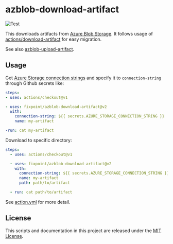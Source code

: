 # azblob-download-artifact

![Test](https://github.com/fixpoint/azblob-download-artifact/workflows/Test/badge.svg)

This downloads artifacts from [Azure Blob Storage](https://azure.microsoft.com/ja-jp/services/storage/blobs/).
It follows usage of [actions/download-artifact](https://github.com/actions/download-artifact) for easy migration.

See also [azblob-upload-artifact](https://github.com/fixpoint/azblob-upload-artifact).

## Usage

Get [Azure Storage connection strings](https://docs.microsoft.com/en-us/azure/storage/common/storage-configure-connection-string) and specify it to `connection-string` through Github secrets like:

```yaml
steps:
- uses: actions/checkout@v1

- uses: fixpoint/azblob-download-artifact@v2
  with:
    connection-string: ${{ secrets.AZURE_STORAGE_CONNECTION_STRING }}
    name: my-artifact

-run: cat my-artifact
```

Download to specific directory:

```yaml
steps:
  - uses: actions/checkout@v1

  - uses: fixpoint/azblob-download-artifact@v2
    with:
      connection-string: ${{ secrets.AZURE_STORAGE_CONNECTION_STRING }}
      name: my-artifact
      path: path/to/artifact

  - run: cat path/to/artifact
```

See [action.yml](./action.yml) for more detail.

## License

This scripts and documentation in this project are released under the [MIT License](./LICENSE).
